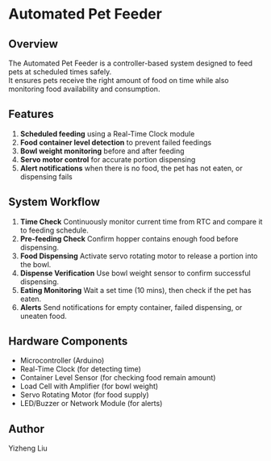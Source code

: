 # Automated Pet Feeder

## Overview
The Automated Pet Feeder is a controller-based system designed to feed pets at scheduled times safely.  
It ensures pets receive the right amount of food on time while also monitoring food availability and consumption.

## Features
1. **Scheduled feeding** using a Real-Time Clock module
2. **Food container level detection** to prevent failed feedings
3. **Bowl weight monitoring** before and after feeding
4. **Servo motor control** for accurate portion dispensing
5. **Alert notifications** when there is no food, the pet has not eaten, or dispensing fails

## System Workflow
1. **Time Check** Continuously monitor current time from RTC and compare it to feeding schedule.
2. **Pre-feeding Check** Confirm hopper contains enough food before dispensing.
3. **Food Dispensing** Activate servo rotating motor to release a portion into the bowl.
4. **Dispense Verification** Use bowl weight sensor to confirm successful dispensing.
5. **Eating Monitoring** Wait a set time (10 mins), then check if the pet has eaten.
6. **Alerts** Send notifications for empty container, failed dispensing, or uneaten food.

## Hardware Components
- Microcontroller (Arduino)
- Real-Time Clock (for detecting time)
- Container Level Sensor (for checking food remain amount)
- Load Cell with Amplifier (for bowl weight)
- Servo Rotating Motor (for food supply)
- LED/Buzzer or Network Module (for alerts)

## Author
Yizheng Liu
